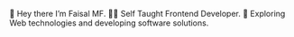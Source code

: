 👋 Hey there I’m Faisal MF.
🧑‍💻 Self Taught Frontend Developer.
🤔 Exploring Web technologies and developing software solutions.
